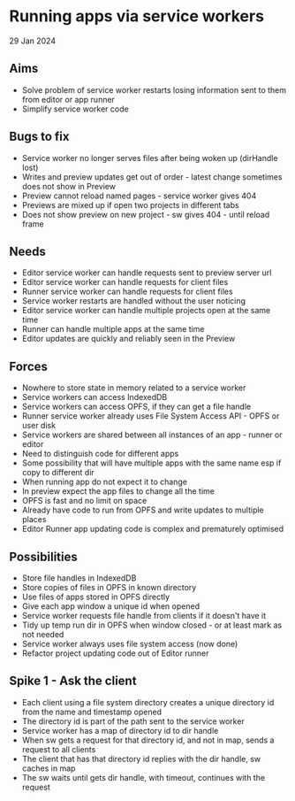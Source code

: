 Running apps via service workers
================================

29 Jan 2024

Aims
----

- Solve problem of service worker restarts losing information sent to them from editor or app runner
- Simplify service worker code

Bugs to fix
-----------
- Service worker no longer serves files after being woken up (dirHandle lost)
- Writes and preview updates get out of order - latest change sometimes does not show in Preview
- Preview cannot reload named pages - service worker gives 404
- Previews are mixed up if open two projects in different tabs
- Does not show preview on new project - sw gives 404 - until reload frame


Needs
-----

- Editor service worker can handle requests sent to preview server url
- Editor service worker can handle requests for client files
- Runner service worker can handle requests for client files
- Service worker restarts are handled without the user noticing
- Editor service worker can handle multiple projects open at the same time
- Runner can handle multiple apps at the same time
- Editor updates are quickly and reliably seen in the Preview

Forces
------

- Nowhere to store state in memory related to a service worker
- Service workers can access IndexedDB
- Service workers can access OPFS, if they can get a file handle
- Runner service worker already uses File System Access API - OPFS or user disk
- Service workers are shared between all instances of an app - runner or editor
- Need to distinguish code for different apps
- Some possibility that will have multiple apps with the same name esp if copy to different dir
- When running app do not expect it to change
- In preview expect the app files to change all the time
- OPFS is fast and no limit on space
- Already have code to run from OPFS and write updates to multiple places
- Editor Runner app updating code is complex and prematurely optimised

Possibilities
-------------

- Store file handles in IndexedDB
- Store copies of files in OPFS in known directory
- Use files of apps stored in OPFS directly
- Give each app window a unique id when opened
- Service worker requests file handle from clients if it doesn't have it
- Tidy up temp run dir in OPFS when window closed - or at least mark as not needed
- Service worker always uses file system access (now done)
- Refactor project updating code out of Editor runner


Spike 1 - Ask the client
------------------------

- Each client using a file system directory creates a unique directory id from the name and timestamp opened
- The directory id is part of the path sent to the service worker
- Service worker has a map of directory id to dir handle
- When sw gets a request for that directory id, and not in map, sends a request to all clients
- The client that has that directory id replies with the dir handle, sw caches in map
- The sw waits until gets dir handle, with timeout, continues with the request
